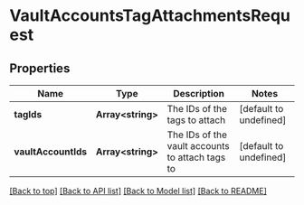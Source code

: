 # VaultAccountsTagAttachmentsRequest

## Properties

|Name | Type | Description | Notes|
|------------ | ------------- | ------------- | -------------|
|**tagIds** | **Array&lt;string&gt;** | The IDs of the tags to attach | [default to undefined]|
|**vaultAccountIds** | **Array&lt;string&gt;** | The IDs of the vault accounts to attach tags to | [default to undefined]|




[[Back to top]](#) [[Back to API list]](../../README.md#documentation-for-api-endpoints) [[Back to Model list]](../../README.md#documentation-for-models) [[Back to README]](../../README.md)
